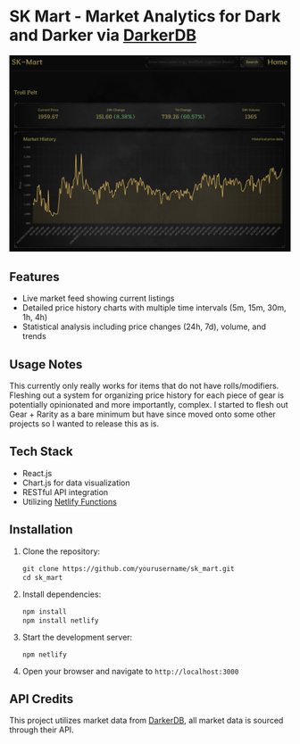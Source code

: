 # SK Mart - Market Analytics for Dark and Darker via [DarkerDB](https://darkerdb.com)

<p align="center">
  <img src="public/images/webclip.png" alt="SK Mart Logo" />
</p>

## Features

- Live market feed showing current listings
- Detailed price history charts with multiple time intervals (5m, 15m, 30m, 1h, 4h)
- Statistical analysis including price changes (24h, 7d), volume, and trends

## Usage Notes
This currently only really works for items that do not have rolls/modifiers. Fleshing out a system for organizing price history for each piece of gear is potentially opinionated and more importantly, complex. I started to flesh out Gear + Rarity as a bare minimum but have since moved onto some other projects so I wanted to release this as is.

## Tech Stack

- React.js
- Chart.js for data visualization
- RESTful API integration
- Utilizing [Netlify Functions](https://www.netlify.com/platform/core/functions/)

## Installation

1. Clone the repository:
   ```
   git clone https://github.com/yourusername/sk_mart.git
   cd sk_mart
   ```

2. Install dependencies:
   ```
   npm install
   npm install netlify
   ```

3. Start the development server:
   ```
   npm netlify
   ```

4. Open your browser and navigate to `http://localhost:3000`

## API Credits

This project utilizes market data from [DarkerDB](https://darkerdb.com), all market data is sourced through their API.
